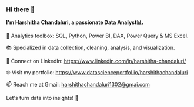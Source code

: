 ### Hi there 👋
**I'm Harshitha Chandaluri, a passionate Data Analyst📊.**

🧰 Analytics toolbox: SQL, Python, Power BI, DAX, Power Query & MS Excel.

📚 Specialized in data collection, cleaning, analysis, and visualization.

🔗 Connect on LinkedIn: https://www.linkedin.com/in/harshitha-chandaluri/

🌐 Visit my portfolio: https://www.datascienceportfol.io/harshithachandaluri

📫 Reach me at Gmail: harshithachandaluri1302@gmai.com

Let's turn data into insights! 🚀

<!--
**Harshithachandaluri/HarshithaChandaluri** is a ✨ _special_ ✨ repository because its `README.md` (this file) appears on your GitHub profile.

Here are some ideas to get you started:

- 🔭 I’m currently working on ...
- 🌱 I’m currently learning ...
- 👯 I’m looking to collaborate on ...
- 🤔 I’m looking for help with ...
- 💬 Ask me about ...
- 📫 How to reach me: ...
- 😄 Pronouns: ...
- ⚡ Fun fact: ...
-->

